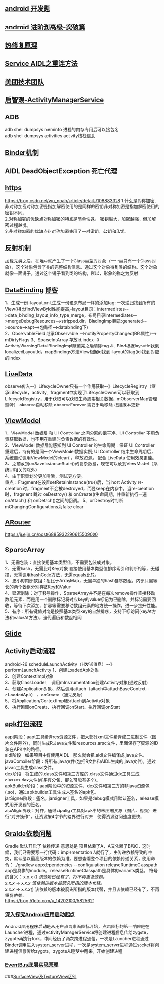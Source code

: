 ## [android 开发题](https://juejin.cn/post/6844903891625050119)
## [android 进阶到高级-突破篇](https://pangrongxian.github.io/2017/07/17/Android%20%E8%BF%9B%E9%98%B6%E5%88%B0%E9%AB%98%E7%BA%A7%20-%20%E7%AA%81%E7%A0%B4%E7%AF%87/)

## [热修复原理](https://juejin.cn/post/6844903985602789384)

## [Service AIDL之重连方法](https://www.jianshu.com/p/476abecc7292)

## [美团技术团队](https://tech.meituan.com/archives)

## [启智观-ActivityManagerService](https://duanqz.github.io/2016-07-15-AMS-LaunchProcess#Android%E5%90%AF%E6%99%BA%E8%A7%82)

## ADB
adb shell dumpsys meminfo  进程的内存专用后可以接包名  
adb shell dumpsys activities  activity栈栈信息  

## [Binder机制](https://blog.csdn.net/carson_ho/article/details/73560642)

## [AIDL DeadObjectException 死亡代理](https://blog.csdn.net/jqwei2/article/details/98611551)

## [https](https://www.runoob.com/w3cnote/http-vs-https.html)
https://blog.csdn.net/wu_noah/article/details/108883328
1.什么是对称加密,非对称加密对称加密是指加解密使用的是同样的密钥非对称加密是指加解密使用的密钥不同。  
2.对称加密的优缺点对称加密的特点是简单快速。 密钥越大，加密越强，但加解密过程越慢。  
3.非对称加密的优缺点非对称加密使用了一对密钥，公钥和私钥。  

## 反射机制
加载完类之后，在堆中就产生了一个Class类型的对象（一个类只有一个Class对象），这个对象包含了类的完整结构信息。通过这个对象得到类的结构。这个对象就像一面镜子，透过这个镜子看到类的结构，所以，形象的称之为反射

## [DataBinding](https://www.bilibili.com/video/BV1Zv411k7xe?p=2&spm_id_from=pageDriver)  [博客](https://www.wuhaojie.top/2018/10/11/AndroidDataBindingComprehension/)
1、生成一份-layout.xml,生成一份和原布局一样的添加tag:  一次递归找到所有的View(相比findViewById性能提高,-layout目录：intermediates-->data_binding_layout_info_type_merge，布局目录intermediates-->mergeDebugResources-->stripped.dir，BindingImpl目录:generated-->source-->apt-->包路径-->databinding下)   
2、ObservableField 继承Observable -->notifyPropertyChanged(BR.属性)--> mDirtyFlags
3、SparseIntArray 存放id,index--》ActivityWarningDetailBindingImpl赋值完之后清除tag
4、Bind根据layoutId找到localizedLayoutId，mapBindings方法View根据id找到-layout的tag(id)找到对应的index

## [LiveData](https://www.jianshu.com/p/d66b2fd4d918)
observe传入--》LifecycleOwner只有一个作用获取--》LifecycleRegistry（继承Lifecycle，activity、fragment中实现了LifecycleOwner可以获取到LifecycleRegistry，用于获取可以获取生命周期相关数据，mObserverMap管理监听）
observe自动移除
observeForever 需要手动移除 根据版本更新

## [ViewModel](https://deskid.github.io/2017/07/28/ViewModel/)
1、ViewModel 数据层 和 UI Controller 之间分离的很干净。UI Controller 不用负责获取数据，也不用在重建时负责数据的有效性。  
2、ViewModel 数据层能感知到 UI Controller 的生命周期：保证 UI Controller 重建后，持有的是同一个ViewModel数据实例; UI Controller 结束生命周期后，系统自动调用ViewModel的clear()，释放资源。
配合 LiveData 使用效果更佳。  
3、之前放到onSaveInstanceState()的复杂数据，现在可以放到ViewModel（系统UI相关的除外）  
4、由于职责划分更加清晰，测试更方便。  
重点：Fragment在设置setRetainInstance(true)后，当 host Activity re-creation 时，fragment不会被destroyed，而是keep在内存中。当re-creation时，fragment 跳过 onDestroy() 和 onCreate()生命周期，并重新执行一遍 onAttach() 和 onDetach()之间的回调。
5、onDestroy时判断  mChangingConfigurations为false clear

## [ARouter](https://rebooters.github.io/2019/07/20/ARouter-API-%E5%88%86%E6%9E%90/)
https://juejin.cn/post/6885932290615509000

## SparseArray
1、无需包装：直接使用基本类型值，不需要包装成对象。   
2、无需hash，无需比对Key对象  直接使用基本类型值排序索引和判断相等，无碰撞，无需调用hashCode方法，无需equals比较。   
3、更小的内部数组：相比于ArrayMap，无需单独的hash排序数组，内部只需等长的两个数组分别存放Key和Value   
4、延迟删除：对于移除操作，SparseArray并不是在每次remove操作直接移动数组元素，而是用一个删除标记将对应key的value标记为已删除，并标记需要回收，等待下次添加、扩容等需要移动数组元素的地方统一操作，进一步提升性能。   
5、有序：所有键值对均是按照基本类型key的自然排序，支持下标访问(keyAt方法和valueAt方法)，迭代遍历和数组相同

## [Glide](https://www.jianshu.com/p/b85f89fce019)

## Activity启动流程  
android-26
scheduleLaunchActivity（H发送消息）--》performLaunchActivity
1、创建LoadedApk对象   
2、创建ContextImpl对象   
3、获取ClassLoader， 调用mInstrumentation创建Activity对象(通过反射)  
4、创建Application对象、然后调用attach（attach中attachBaseContext-->LoadedApk）
、onCreate（通过反射）  
5、将Application/ContextImpl都attach到Activity对象  
6、执行回调onCreate、执行回调onStart、执行回调onStart

## [apk打包流程](https://blog.csdn.net/aha_jasper/article/details/104944929)
aapt阶段：aapt工具编译res资源文件，把大部分xml文件编译成二进制文件（图片文件除外），同时生成R.Java文件和resources.arsc文件，里面保存了资源的ID和在APK中的路径。   
aidl阶段：如果项目中有使用AIDL，那么就会把.aidl文件编译成.java文件。   
javaCompiler阶段：将所有.java文件(包括R文件和AIDL生成的.java文件)，通过javac工具生成class文件。   
dex阶段：将生成的.class文件和第三方库的.class文件通过dx工具生成classes.dex文件(如果有分包，那么可能有多个)。    
apkBuilder阶段：aapt阶段中的资源文件、dex文件和第三方的非java资源包(.so)，通过apkbuilder工具生成未签名的apk包。   
jarSigner阶段：签名，jarsigner工具，如果是debug模式用默认签名，release模式用开发者的签名。   
zipAligin阶段：对齐，通过zipalign工具对apk中的未压缩资源（图片、视频）进行“对齐操作”，让资源按4字节的边界进行对齐，使得资源访问速度更快。   

## [Gralde依赖问题](https://segmentfault.com/a/1190000015805844)
Gradle 默认开启了 依赖传递 意思就是 项目依赖了A，A又依赖了B和C，这时候，我们只需要写一行代码：implementation A就行了，由传递依赖导致的冲突，默认是以最高版本的依赖为准，要想查看整个项目的依赖传递关系，使用命令：
./gradlew app:dependencies --configuration releaseRuntimeClasspath
app是具体的module。
releaseRuntimeClasspath是具体的variants类型。
符号的含义：
x.x.x (*) 该依赖已经有了，将不再重复依赖。  
x.x.x -> x.x.x 该依赖的版本被箭头所指的版本代替。   
x.x.x -> x.x.x(*) 该依赖的版本被箭头所指的版本代替，并且该依赖已经有了，不再重复依赖。  
https://blog.51cto.com/u_14202100/5825621

### [深入探究Android应用启动起点](https://juejin.cn/post/6844904104490172430)
Android应用程序启动是从用户点击桌面图标开始，点击图标的第一响应是在Launcher进程，通过ActivityManagerService将创建进程信息传给zygote，zygote再执行fork，中间经历了两次跨进程通信，一次是Launcher进程通过Binder调用进入system_server进程，一次是system_server进程通过socket将创建进程信息传给zygote，zygote从睡梦中醒来，开始创建进程

### [EventBus底层实现原理](https://blog.csdn.net/donghejk/article/details/81607908)
###[SurfaceView及TextureView区别](https://blog.csdn.net/while0/article/details/81481771)

